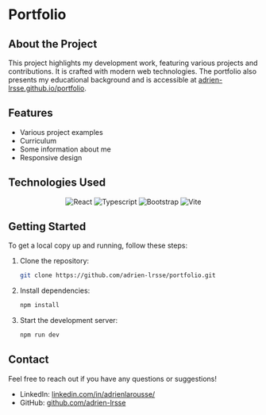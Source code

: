 # Portfolio
## About the Project
This project highlights my development work, featuring various projects and contributions. It is crafted with modern web technologies. The portfolio also presents my educational background and is accessible at [adrien-lrsse.github.io/portfolio](https://adrien-lrsse.github.io/portfolio).

## Features

- Various project examples
- Curriculum
- Some information about me
- Responsive design

## Technologies Used

<div align="center">
    <img src="https://img.shields.io/badge/react-%2320232a.svg?style=for-the-badge&logo=react&logoColor=%2361DAFB" alt="React" />
    <img src="https://img.shields.io/badge/typescript-%23007ACC.svg?style=for-the-badge&logo=typescript&logoColor=white" alt="Typescript">
    <img src="https://img.shields.io/badge/bootstrap-%238511FA.svg?style=for-the-badge&logo=bootstrap&logoColor=white" alt="Bootstrap" />
    <img src="https://img.shields.io/badge/vite-%23646CFF.svg?style=for-the-badge&logo=vite&logoColor=white" alt="Vite" />
</div>

## Getting Started

To get a local copy up and running, follow these steps:

1. Clone the repository:
    ```sh
    git clone https://github.com/adrien-lrsse/portfolio.git
    ```
2. Install dependencies:
    ```sh
    npm install
    ```
3. Start the development server:
    ```sh
    npm run dev
    ```

## Contact

Feel free to reach out if you have any questions or suggestions!
- LinkedIn: [linkedin.com/in/adrienlarousse/](https://www.linkedin.com/in/adrienlarousse)
- GitHub: [github.com/adrien-lrsse](https://github.com/adrien-lrsse)
